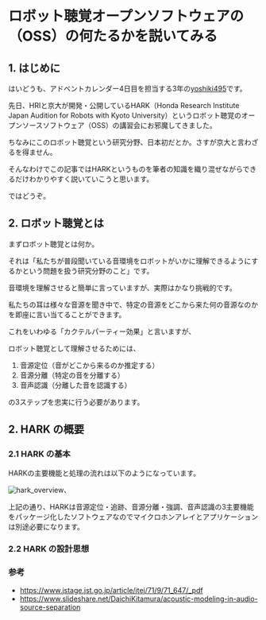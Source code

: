 # ロボット聴覚オープンソフトウェアの（OSS）の何たるかを説いてみる

## 1. はじめに

はいどうも、アドベントカレンダー4日目を担当する3年の[yoshiki495](https://github.com/yoshiki495)です。

先日、HRIと京大が開発・公開しているHARK（Honda Research Institute Japan Audition for Robots with Kyoto University）というロボット聴覚のオープンソースソフトウェア（OSS）の講習会にお邪魔してきました。

ちなみにこのロボット聴覚という研究分野、日本初だとか。さすが京大と言わざるを得ません。

そんなわけでこの記事ではHARKというものを筆者の知識を織り混ぜながらできるだけわかりやすく説いていこうと思います。

ではどうぞ。

## 2. ロボット聴覚とは

まずロボット聴覚とは何か。

それは「私たちが普段聞いている音環境をロボットがいかに理解できるようにするかという問題を扱う研究分野のこと」です。

音環境を理解させると簡単に言っていますが、実際はかなり挑戦的です。

私たちの耳は様々な音源を聞き中で、特定の音源をどこから来た何の音源なのかを即座に言い当てることができます。

これをいわゆる「カクテルパーティー効果」と言いますが、

ロボット聴覚として理解させるためには、

1. 音源定位（音がどこから来るのか推定する）
2. 音源分離（特定の音を分離する）
3. 音声認識（分離した音を認識する）

の3ステップを忠実に行う必要があります。

## 2. HARK の概要

### 2.1 HARK の基本

HARKの主要機能と処理の流れは以下のようになっています。

![hark_overview](https://user-images.githubusercontent.com/68012132/204194793-9cbfe489-484b-4c65-a1ea-b996c067e3ce.jpeg)、

上記の通り、HARKは音源定位・追跡、音源分離・強調、音声認識の3主要機能をパッケージ化したソフトウェアなのでマイクロホンアレイとアプリケーションは別途必要になります。

### 2.2 HARK の設計思想

### 参考
- https://www.jstage.jst.go.jp/article/itej/71/9/71_647/_pdf
- https://www.slideshare.net/DaichiKitamura/acoustic-modeling-in-audio-source-separation
